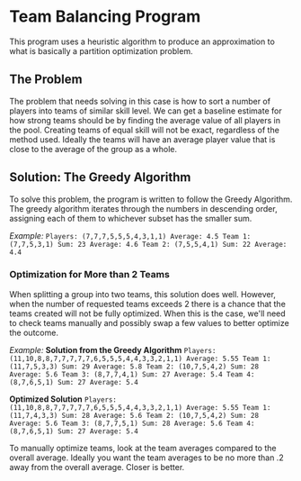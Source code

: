 # Team Balancing Program
This program uses a heuristic algorithm to produce an approximation to what is basically a partition optimization problem.

## The Problem
The problem that needs solving in this case is how to sort a number of players into teams of similar skill level. We can get a baseline estimate for how strong teams should be by finding the average value of all players in the pool. Creating teams of equal skill will not be exact, regardless of the method used. Ideally the teams will have an average player value that is close to the average of the group as a whole.

## Solution: The Greedy Algorithm
To solve this problem, the program is written to follow the Greedy Algorithm. The greedy algorithm iterates through the numbers in descending order, assigning each of them to whichever subset has the smaller sum.

*Example:*
`Players: (7,7,7,5,5,5,4,3,1,1) Average: 4.5
Team 1: (7,7,5,3,1) Sum: 23 Average: 4.6
Team 2: (7,5,5,4,1) Sum: 22 Average: 4.4`

### Optimization for More than 2 Teams
When splitting a group into two teams, this solution does well. However, when the number of requested teams exceeds 2 there is a chance that the teams created will not be fully optimized. When this is the case, we'll need to check teams manually and possibly swap a few values to better optimize the outcome.

*Example:*
**Solution from the Greedy Algorithm**
`Players: (11,10,8,8,7,7,7,7,7,6,5,5,5,4,4,3,3,2,1,1) Average: 5.55
Team 1: (11,7,5,3,3) Sum: 29 Average: 5.8
Team 2: (10,7,5,4,2) Sum: 28 Average: 5.6
Team 3: (8,7,7,4,1) Sum: 27 Average: 5.4
Team 4: (8,7,6,5,1) Sum: 27 Average: 5.4`

**Optimized Solution**
`Players: (11,10,8,8,7,7,7,7,7,6,5,5,5,4,4,3,3,2,1,1) Average: 5.55
Team 1: (11,7,4,3,3) Sum: 28 Average: 5.6
Team 2: (10,7,5,4,2) Sum: 28 Average: 5.6
Team 3: (8,7,7,5,1) Sum: 28 Average: 5.6
Team 4: (8,7,6,5,1) Sum: 27 Average: 5.4`

To manually optimize teams, look at the team averages compared to the overall average. Ideally you want the team averages to be no more than .2 away from the overall average. Closer is better.
